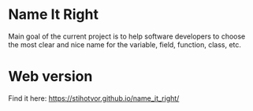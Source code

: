 # Name It Right
Main goal of the current project is to help software developers to choose the most clear and nice name for the variable, field, function, class, etc.

# Web version
Find it here: https://stihotvor.github.io/name_it_right/
